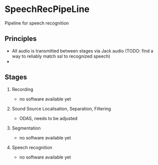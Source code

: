 # SpeechRecPipeLine
Pipeline for speech recognition

## Principles

- All audio is transmitted between stages via Jack audio (TODO: find a way to reliably match ssl to recognized speech)
- 

## Stages

1. Recording
   - no software available yet

1. Sound Source Localisation, Separation, Filtering
   - ODAS, needs to be adjusted

1. Segmentation
   - no software available yet

1. Speech recognition
   - no software available yet
